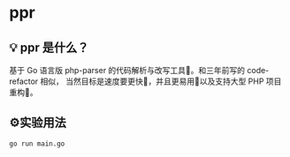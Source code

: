 # ppr

## 💡 ppr 是什么？

基于 Go 语言版 php-parser 的代码解析与改写工具🤖。和三年前写的 code-refactor 相似，
当然目标是速度要更快🚀，并且更易用🔧以及支持大型 PHP 项目重构💯。

## ⚙️实验用法

```bash
go run main.go
```
